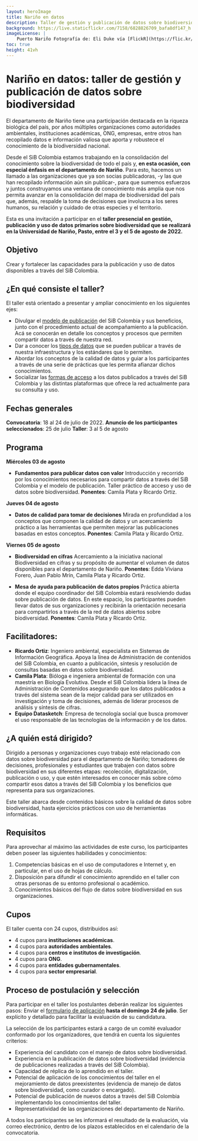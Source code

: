 ```yaml
---
layout: heroImage
title: Nariño en datos
description: Taller de gestión y publicación de datos sobre biodiversidad
background: https://live.staticflickr.com/7158/6828826709_bafa8df147_h.jpg
imageLicense: |
    Puerto Nariño Fotografía de: Eli Duke vía [FlickR](https://flic.kr/p/bprwgx)
toc: true 
height: 41vh
---
```


# Nariño en datos: taller de gestión y publicación de datos sobre biodiversidad

El departamento de Nariño tiene una participación destacada en la riqueza biológica del país, por años múltiples organizaciones como autoridades ambientales, instituciones académicas, ONG, empresas, entre otros han recopilado datos e información valiosa que aporta y robustece el conocimiento de la biodiversidad nacional.

Desde el SiB Colombia estamos trabajando en la consolidación del conocimiento sobre la biodiversidad de todo el país y, **en esta ocasión, con especial énfasis en el departamento de Nariño**. Para esto, hacemos un llamado a las organizaciones que ya son socias publicadoras, -y las que han recopilado información aún sin publicar-, para que sumemos esfuerzos y juntos construyamos una ventana de conocimiento más amplia que nos permita avanzar en la consolidación del mapa de biodiversidad del país que, además, respalde la toma de decisiones que involucra a los seres humanos, su relación y cuidado de otras especies y el territorio. 

Esta es una invitación a participar en el **taller presencial en gestión, publicación y uso de datos primarios sobre biodiversidad que se realizará en la Universidad de Nariño, Pasto, entre el 3 y el 5 de agosto de 2022.**

## Objetivo

Crear y fortalecer las capacidades para la publicación y uso de datos disponibles a través del SiB Colombia.

## ¿En qué consiste el taller?

El taller está orientado a presentar y ampliar conocimiento en los siguientes ejes:
* Divulgar el [modelo de publicación](https://biodiversidad.co/compartir/guia-para-publicar/) del SiB Colombia y sus beneficios, junto con  el procedimiento actual de acompañamiento a la publicación. Acá se conocerán en detalle los conceptos y procesos que permiten compartir datos a través de nuestra red.
* Dar a conocer los [tipos de datos](https://biodiversidad.co/compartir/tipos-de-datos/) que se pueden publicar a través de nuestra infraestructura y los estándares que lo permiten.
* Abordar los conceptos de la calidad de datos y guiar a los participantes a través de una serie de prácticas que les permita afianzar dichos conocimientos.
* Socializar las [formas de acceso](https://biodiversidad.co/consultar) a los datos publicados a través del SiB Colombia y las distintas plataformas que ofrece la red actualmente para su consulta y uso. 

## Fechas generales

**Convocatoria**: 18 al 24 de julio de 2022.
**Anuncio de los participantes seleccionados**: 25 de julio
**Taller**: 3 al 5 de agosto


## Programa

**Miércoles 03 de agosto**
- **Fundamentos para publicar datos con valor**
  Introducción y recorrido por los conocimientos necesarios para compartir datos a través del SiB Colombia y el modelo de publicación. Taller práctico de acceso y uso de datos sobre biodiversidad.
  **Ponentes**: Camila Plata y Ricardo Ortiz.

**Jueves 04 de agosto**
- **Datos de calidad para tomar de decisiones**
  Mirada en profundidad a los conceptos que componen la calidad de datos y un acercamiento práctico a las herramientas que permiten mejorar las publicaciones basadas en estos conceptos.
 **Ponentes**: Camila Plata y Ricardo Ortiz.

**Viernes 05 de agosto**
- **Biodiversidad en cifras**
  Acercamiento a la iniciativa nacional Biodiversidad en cifras y su propósito de aumentar el volumen de datos disponibles para el departamento de Nariño.
 **Ponentes**: Edda Viviana Forero, Juan Pablo Mrín, Camila Plata y Ricardo Ortiz.

- **Mesa de ayuda para publicación de datos propios**
  Práctica abierta donde el equipo coordinador del SiB Colombia estará resolviendo dudas sobre publicación de datos. En este espacio, los participantes pueden llevar datos de sus organizaciones y recibirán la orientación necesaria para compartirlos a través de la red de datos abiertos sobre biodiversidad.
 **Ponentes**: Camila Plata y Ricardo Ortiz.

## Facilitadores:

- **Ricardo Ortiz**: Ingeniero ambiental, especialista en Sistemas de Información Geográfica. Apoya la línea de Administración de contenidos del SiB Colombia, en cuanto a publicación, síntesis y resolución de consultas basadas en datos sobre biodiversidad.
- **Camila Plata**: Bióloga e ingeniera ambiental de formación con una maestría en Biología Evolutiva. Desde el SiB Colombia lidera la línea de Administración de Contenidos asegurando que los datos publicados a través del sistema sean de la mejor calidad para ser utilizados en investigación y toma de decisiones, además de liderar procesos de análisis y síntesis de cifras.
- **Equipo Datasketch**: Empresa de tecnología social que busca promover el uso responsable de las tecnologías de la información y de los datos.


## ¿A quién está dirigido?
Dirigido a personas y organizaciones cuyo trabajo esté relacionado con datos sobre biodiversidad para el departamento de Nariño; tomadores de decisiones, profesionales y estudiantes que trabajen con datos sobre biodiversidad en sus diferentes etapas: recolección, digitalización, publicación o uso, y que estén interesados en conocer más sobre cómo compartir esos datos a través del SiB Colombia y los beneficios que representa para sus organizaciones.

Este taller abarca desde contenidos básicos sobre la calidad de datos sobre biodiversidad, hasta ejercicios prácticos con uso de herramientas informáticas.


## Requisitos

Para aprovechar al máximo las actividades de este curso, los participantes deben poseer las siguientes habilidades y conocimientos:

1. Competencias básicas en el uso de computadores e Internet y, en particular, en el uso de hojas de cálculo.
2. Disposición para difundir el conocimiento aprendido en el taller con otras personas de su entorno profesional o académico.
3. Conocimientos básicos del flujo de datos sobre biodiversidad en sus organizaciones.

## Cupos
El taller cuenta con 24 cupos, distribuidos así:

- 4 cupos para **instituciones académicas**. 
- 4 cupos para **autoridades ambientales**.
- 4 cupos para **centros e institutos de investigación**.
- 4 cupos para **ONG**.
- 4 cupos para **entidades gubernamentales**.
- 4 cupos para **sector empresarial**.

## Proceso de postulación y selección

Para participar en el taller los postulantes deberán realizar los siguientes pasos:
Enviar el [formulario de aplicación](https://docs.google.com/forms/d/e/1FAIpQLSfzv9efLE65Uf_GDye03w094uF5sx-s-21RNZ-jfXEoppaAWg/viewform) **hasta el domingo 24 de julio**. Ser explícito y detallado para facilitar la evaluación de su candidatura.

La selección de los participantes estará a cargo de un comité evaluador conformado por los organizadores, que tendrá en cuenta los siguientes criterios:


- Experiencia del candidato con el manejo de datos sobre biodiversidad.
- Experiencia en la publicación de datos sobre biodiversidad (evidencia de publicaciones realizadas a través del SiB Colombia).
- Capacidad de réplica de lo aprendido en el taller.
- Potencial de aplicación de los conocimientos del taller en el mejoramiento de datos preexistentes (evidencia de manejo de datos sobre biodiversidad, como curador o encargado).
- Potencial de publicación de nuevos datos a través del SiB Colombia implementando los conocimientos del taller.
- Representatividad de las organizaciones del departamento de Nariño.


A todos los participantes se les informará el resultado de la evaluación, vía correo electrónico, dentro de los plazos establecidos en el calendario de la convocatoria.

